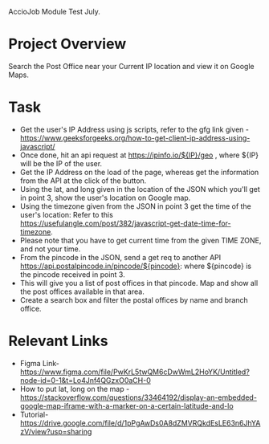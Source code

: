 AccioJob Module Test July.

# Project Overview
Search the Post Office near your Current IP location and view it on Google Maps.
# Task
- Get the user's IP Address using js scripts, refer to the gfg link given - https://www.geeksforgeeks.org/how-to-get-client-ip-address-using-javascript/
- Once done, hit an api request at https://ipinfo.io/${IP}/geo , where ${IP} will be the IP of the user.
- Get the IP Address on the load of the page, whereas get the information from the API at the click of the button.
- Using the lat, and long given in the location of the JSON which you'll get in point 3, show the user's location on Google map.
- Using the timezone given from the JSON in point 3 get the time of the user's location: Refer to this https://usefulangle.com/post/382/javascript-get-date-time-for-timezone.
- Please note that you have to get current time from the given TIME ZONE, and not your time.
- From the pincode in the JSON, send a get req to another API https://api.postalpincode.in/pincode/${pincode}: where ${pincode} is the pincode received in point 3.
- This will give you a list of post offices in that pincode. Map and show all the post offices available in that area.
- Create a search box and filter the postal offices by name and branch office.
# Relevant Links
- Figma Link- https://www.figma.com/file/PwKrL5twQM6cDwWmL2HoYK/Untitled?node-id=0-1&t=Lo4Jnf4QGzxO0aCH-0
- How to put lat, long on the map - https://stackoverflow.com/questions/33464192/display-an-embedded-google-map-iframe-with-a-marker-on-a-certain-latitude-and-lo
- Tutorial- https://drive.google.com/file/d/1pPgAwDs0A8dZMVRQkdEsLE63n6JhYAzV/view?usp=sharing